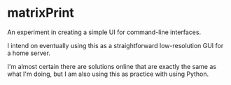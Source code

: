 # matrixPrint

An experiment in creating a simple UI for command-line interfaces.

I intend on eventually using this as a straightforward low-resolution GUI for a home server.

I'm almost certain there are solutions online that are exactly the same as what I'm doing, but I am also using this as practice with using Python.